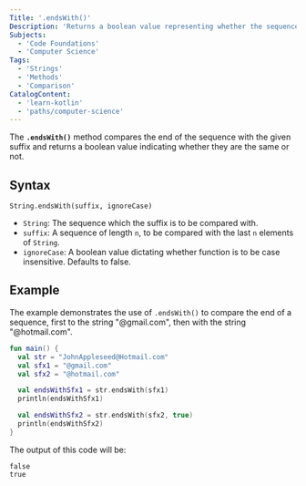 ```yaml
---
Title: '.endsWith()'
Description: 'Returns a boolean value representing whether the sequence ends with the specified suffix.'
Subjects:
  - 'Code Foundations'
  - 'Computer Science'
Tags:
  - 'Strings'
  - 'Methods'
  - 'Comparison'
CatalogContent:
  - 'learn-kotlin'
  - 'paths/computer-science'
---
```


The **`.endsWith()`** method compares the end of the sequence with the given suffix and returns a boolean value indicating whether they are the same or not.

## Syntax

```pseudo
String.endsWith(suffix, ignoreCase)
```

- `String`: The sequence which the suffix is to be compared with.
- `suffix`: A sequence of length `n`, to be compared with the last `n` elements of `String`.
- `ignoreCase`: A boolean value dictating whether function is to be case insensitive. Defaults to false.

## Example

The example demonstrates the use of `.endsWith()` to compare the end of a sequence, first to the string "@gmail.com", then with the string "@hotmail.com".

```kotlin
fun main() {
  val str = "JohnAppleseed@Hotmail.com"
  val sfx1 = "@gmail.com"
  val sfx2 = "@hotmail.com"

  val endsWithSfx1 = str.endsWith(sfx1)
  println(endsWithSfx1)

  val endsWithSfx2 = str.endsWith(sfx2, true)
  println(endsWithSfx2)
}
```

The output of this code will be:

```shell
false
true
```
